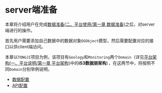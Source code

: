 # server端准备



本章将介绍用户在完成[数据准备(二、平台使用/第一章 数据准备)](./section1.md)之后，对server端进行的操作。

首先用户需要添加自己数据中的数据对象`DGObject`模型，然后需要配置对应的接口以供client端访问。

本章以`TONGJI`项目为例，该项目有`Geology`和`Monitoring`两个`Domain`（详见[平台架构(一、平台说明/第一章 平台架构)](./../chapter1/section1.md)中的**iS3数据层架构**），在这两节中，将按照不同`Domain`分别举例说明。

   * [数据配置](./section2/server1.md)
   * [API配置](./section2/server2.md)

